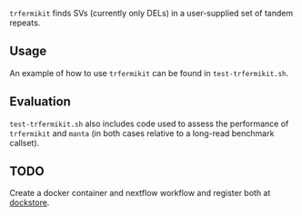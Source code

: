 `trfermikit` finds SVs (currently only DELs) in a user-supplied set of tandem repeats. 

## Usage

An example of how to use `trfermikit` can be found in `test-trfermikit.sh`. 

## Evaluation 

`test-trfermikit.sh` also includes code used to assess the performance of `trfermikit` 
and `manta` (in both cases relative to a long-read benchmark callset).

## TODO

Create a docker container and nextflow workflow and register both at [dockstore](https://dockstore.org/).

